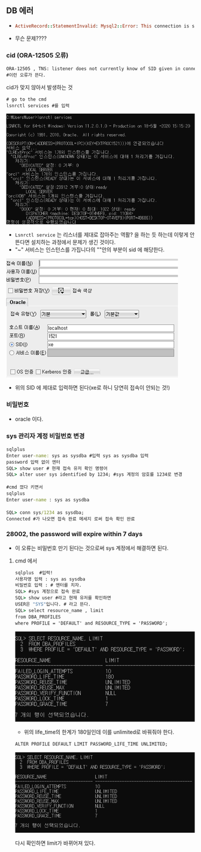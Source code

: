 ## DB 에러

- ```ruby
  ActiveRecord::StatementInvalid: Mysql2::Error: This connection is still waiting for a result, try again once you have the result: ROLLBACK
  ```

- 무슨 문제????




###  cid (ORA-12505 오류)

```cmd
ORA-12505 , TNS: listener does not currently know of SID given in connect descriptor
#이런 오류가 뜬다.
```



cid가 맞지 않아서 발생하는 것

``` cmd
# go to the cmd
lsnrctl services #를 입력
```

![image-20200518152245408](DB%EC%97%90%EB%9F%AC.assets/image-20200518152245408.png)

- `Lsnrctl service` 는 리스너를 제대로 잡아주는 역활? 을 하는 듯 하는데 이렇게 안 뜬다면 설치하는 과정에서 문제가 생긴 것이다.
- "~" 서비스는 인스턴스를 가집니다의 ""안의 부분이 sid 에 해당한다.

![image-20200518152450590](DB%EC%97%90%EB%9F%AC.assets/image-20200518152450590.png)

- 위의 SID 에 제대로 입력하면 된다(xe로 하니 당연히 접속이 안되는 것!)

### 비밀번호

- oracle 이다.

### sys 관리자 계정 비밀번호 변경

```cmd
sqlplus
Enter user-name: sys as sysdba #입력 sys as sysdba 입력
password 입력 없이 엔터
SQL> show user # 현재 접속 유저 확인 명령어
SQL> alter user sys identified by 1234; #sys 계정의 암호를 1234로 변경

#cmd 껐다 키면서
sqlplus
Enter user-name : sys as sysdba

SQL> conn sys/1234 as sysdba;
Connected #가 나오면 접속 완료 메세지 로써 접속 확인 완료
```



### 28002,  the password will expire within 7 days 

- 이 오류는 비밀번호 만기 된다는 것으로써 sys 계정에서 해결하면 된다.

1. cmd 에서

   ```cmd
   sqlplus  #입력!
   사용자명 입력 : sys as sysdba
   비밀번호 입력 : # 엔터를 치자.
   SQL> #sys 계정으로 접속 완료
   SQL> show user #라고 현재 유저를 확인하면
   USER은 "SYS"입니다. # 라고 뜬다.
   SQL> select resource_name , limit 
   from DBA_PROFILES
   where PROFILE = 'DEFAULT' and RESOURCE_TYPE = 'PASSWORD';
   ```

   ![image-20200518153517940](DB%EC%97%90%EB%9F%AC.assets/image-20200518153517940.png)

   - 위의 life_time의 한계가 180일인데 이를 unlimited로 바꿔줘야 한다.

   ```cmd
   ALTER PROFILE DEFAULT LIMIT PASSWORD_LIFE_TIME UNLIMITED;
   ```

   ![image-20200518153742194](DB%EC%97%90%EB%9F%AC.assets/image-20200518153742194.png)

   다시 확인하면 limit가 바뀌어져 있다.

   





